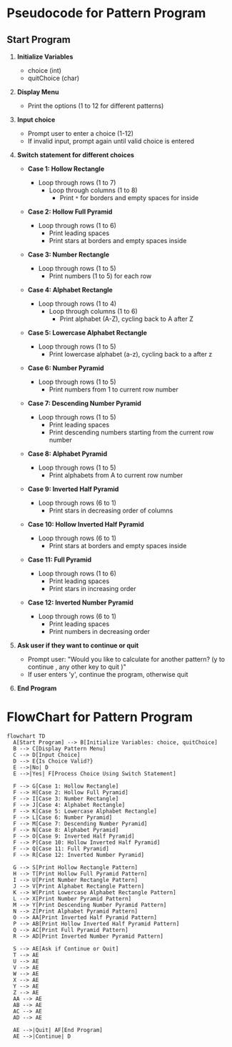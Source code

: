 # Pseudocode for Pattern Program

## Start Program

1. **Initialize Variables**
    - choice (int)
    - quitChoice (char)

2. **Display Menu**
    - Print the options (1 to 12 for different patterns)

3. **Input choice**
    - Prompt user to enter a choice (1-12)
    - If invalid input, prompt again until valid choice is entered

4. **Switch statement for different choices**
    - **Case 1: Hollow Rectangle**
        - Loop through rows (1 to 7)
            - Loop through columns (1 to 8)
                - Print `*` for borders and empty spaces for inside

    - **Case 2: Hollow Full Pyramid**
        - Loop through rows (1 to 6)
            - Print leading spaces
            - Print stars at borders and empty spaces inside

    - **Case 3: Number Rectangle**
        - Loop through rows (1 to 5)
            - Print numbers (1 to 5) for each row

    - **Case 4: Alphabet Rectangle**
        - Loop through rows (1 to 4)
            - Loop through columns (1 to 6)
                - Print alphabet (A-Z), cycling back to A after Z

    - **Case 5: Lowercase Alphabet Rectangle**
        - Loop through rows (1 to 5)
            - Print lowercase alphabet (a-z), cycling back to a after z

    - **Case 6: Number Pyramid**
        - Loop through rows (1 to 5)
            - Print numbers from 1 to current row number

    - **Case 7: Descending Number Pyramid**
        - Loop through rows (1 to 5)
            - Print leading spaces
            - Print descending numbers starting from the current row number

    - **Case 8: Alphabet Pyramid**
        - Loop through rows (1 to 5)
            - Print alphabets from A to current row number

    - **Case 9: Inverted Half Pyramid**
        - Loop through rows (6 to 1)
            - Print stars in decreasing order of columns

    - **Case 10: Hollow Inverted Half Pyramid**
        - Loop through rows (6 to 1)
            - Print stars at borders and empty spaces inside

    - **Case 11: Full Pyramid**
        - Loop through rows (1 to 6)
            - Print leading spaces
            - Print stars in increasing order

    - **Case 12: Inverted Number Pyramid**
        - Loop through rows (6 to 1)
            - Print leading spaces
            - Print numbers in decreasing order

5. **Ask user if they want to continue or quit**
    - Prompt user: "Would you like to calculate for another pattern? (y to  continue , any other key to quit )"
    - If user enters 'y', continue the  program, otherwise quit

6. **End Program**
 # FlowChart for Pattern Program
  ```mermaid
flowchart TD
    A[Start Program] --> B[Initialize Variables: choice, quitChoice]
    B --> C[Display Pattern Menu]
    C --> D[Input Choice]
    D --> E{Is Choice Valid?}
    E -->|No| D
    E -->|Yes| F[Process Choice Using Switch Statement]
    
    F --> G[Case 1: Hollow Rectangle]
    F --> H[Case 2: Hollow Full Pyramid]
    F --> I[Case 3: Number Rectangle]
    F --> J[Case 4: Alphabet Rectangle]
    F --> K[Case 5: Lowercase Alphabet Rectangle]
    F --> L[Case 6: Number Pyramid]
    F --> M[Case 7: Descending Number Pyramid]
    F --> N[Case 8: Alphabet Pyramid]
    F --> O[Case 9: Inverted Half Pyramid]
    F --> P[Case 10: Hollow Inverted Half Pyramid]
    F --> Q[Case 11: Full Pyramid]
    F --> R[Case 12: Inverted Number Pyramid]

    G --> S[Print Hollow Rectangle Pattern]
    H --> T[Print Hollow Full Pyramid Pattern]
    I --> U[Print Number Rectangle Pattern]
    J --> V[Print Alphabet Rectangle Pattern]
    K --> W[Print Lowercase Alphabet Rectangle Pattern]
    L --> X[Print Number Pyramid Pattern]
    M --> Y[Print Descending Number Pyramid Pattern]
    N --> Z[Print Alphabet Pyramid Pattern]
    O --> AA[Print Inverted Half Pyramid Pattern]
    P --> AB[Print Hollow Inverted Half Pyramid Pattern]
    Q --> AC[Print Full Pyramid Pattern]
    R --> AD[Print Inverted Number Pyramid Pattern]

    S --> AE[Ask if Continue or Quit]
    T --> AE
    U --> AE
    V --> AE
    W --> AE
    X --> AE
    Y --> AE
    Z --> AE
    AA --> AE
    AB --> AE
    AC --> AE
    AD --> AE

    AE -->|Quit| AF[End Program]
    AE -->|Continue| D
